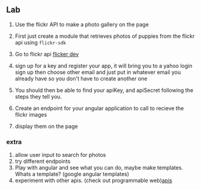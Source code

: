 ## Lab

1.  Use the flickr API to make a photo gallery on the page
2.  First just create a module that retrieves photos of puppies from the flickr api 
using `flickr-sdk`

3.  Go to flickr api [flicker dev](https://www.flickr.com/services/developer)
4.  sign up for a key and register your app, it will bring you to a yahoo login sign up then choose other email and just put in whatever email you already have so you don't have to create another one
5. You should then be able to find your apiKey, and apiSecret following the steps they tell you.
6. Create an endpoint for your angular application to call to recieve the flickr images
7. display them on the page



### extra 
1. allow user input to search for photos
2. try different endpoints
3.  Play with angular and see what you can do, maybe make templates.  Whats a template? (google angular templates)
4. experiment with other apis. (check out programmable web)[apis](https://www.programmableweb.com/apis/directory)


